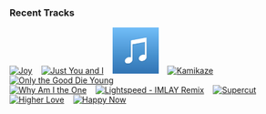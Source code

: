 ### Recent Tracks
[<img src='https://lastfm.freetls.fastly.net/i/u/300x300/b0081ae3be4d9a777b01dce5e8311071.png' width='16%' height='16%' alt='Joy'>](https://www.last.fm/music/bastille/_/joy)&nbsp;&nbsp;&nbsp;&nbsp;[<img src='https://lastfm.freetls.fastly.net/i/u/300x300/077471c84716a18b3caec473193a27bc.png' width='16%' height='16%' alt='Just You and I'>](https://www.last.fm/music/tom%2bwalker/_/just%2byou%2band%2bi)&nbsp;&nbsp;&nbsp;&nbsp;[<img src='https://github.com/atfinke/atfinke/blob/master/placeholder.jpeg?raw=true' width='16%' height='16%' alt='Made for You - Radio Edit'>](https://www.last.fm/music/alexander%2bcardinale/_/made%2bfor%2byou%2b-%2bradio%2bedit)&nbsp;&nbsp;&nbsp;&nbsp;[<img src='https://lastfm.freetls.fastly.net/i/u/300x300/93329ed0f8b3f6b419003915edd9de5c.png' width='16%' height='16%' alt='Kamikaze'>](https://www.last.fm/music/walk%2bthe%2bmoon/_/kamikaze)&nbsp;&nbsp;&nbsp;&nbsp;[<img src='https://lastfm.freetls.fastly.net/i/u/300x300/124d18bbd0eb42f8941431733c5e8783.png' width='16%' height='16%' alt='Only the Good Die Young'>](https://www.last.fm/music/billy%2bjoel/_/only%2bthe%2bgood%2bdie%2byoung)&nbsp;&nbsp;&nbsp;&nbsp;<br>[<img src='https://lastfm.freetls.fastly.net/i/u/300x300/23c8bf46a0794deeb989fb2edd8b1e76.png' width='16%' height='16%' alt='Why Am I the One'>](https://www.last.fm/music/fun./_/why%2bam%2bi%2bthe%2bone)&nbsp;&nbsp;&nbsp;&nbsp;[<img src='https://lastfm.freetls.fastly.net/i/u/300x300/ac53b4dd5d6835ab8976fb09e6c3ca41.png' width='16%' height='16%' alt='Lightspeed - IMLAY Remix'>](https://www.last.fm/music/fox%2bstevenson/_/lightspeed%2b-%2bimlay%2bremix)&nbsp;&nbsp;&nbsp;&nbsp;[<img src='https://lastfm.freetls.fastly.net/i/u/300x300/3061a718bafbccc70ac73c7dafec6a09.png' width='16%' height='16%' alt='Supercut'>](https://www.last.fm/music/lorde/_/supercut)&nbsp;&nbsp;&nbsp;&nbsp;[<img src='https://lastfm.freetls.fastly.net/i/u/300x300/e89fbf67d3efc102d7b68d76503d87af.png' width='16%' height='16%' alt='Higher Love'>](https://www.last.fm/music/kygo/_/higher%2blove)&nbsp;&nbsp;&nbsp;&nbsp;[<img src='https://lastfm.freetls.fastly.net/i/u/300x300/535f78bb96731611db076931455c387f.png' width='16%' height='16%' alt='Happy Now'>](https://www.last.fm/music/kygo/_/happy%2bnow)&nbsp;&nbsp;&nbsp;&nbsp;<br>